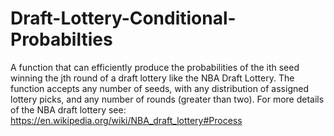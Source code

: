 # Draft-Lottery-Conditional-Probabilties
A function that can efficiently produce the probabilities of the ith seed winning the jth round of a draft lottery like the NBA Draft Lottery. The function accepts any number of seeds, with any distribution of assigned lottery picks, and any number of rounds (greater than two). For more details of the NBA draft lottery see: https://en.wikipedia.org/wiki/NBA_draft_lottery#Process
